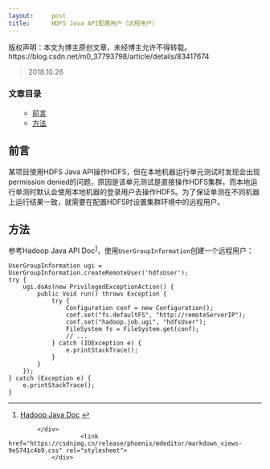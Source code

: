 ```yaml
---
layout:     post
title:      HDFS Java API配置用户（远程用户）
---
```

<div id="article_content" class="article_content clearfix csdn-tracking-statistics" data-pid="blog" data-mod="popu_307" data-dsm="post">
								<div class="article-copyright">
					版权声明：本文为博主原创文章，未经博主允许不得转载。					https://blog.csdn.net/m0_37793798/article/details/83417674				</div>
								            <div id="content_views" class="markdown_views prism-atom-one-light">
							<!-- flowchart 箭头图标 勿删 -->
							<svg xmlns="http://www.w3.org/2000/svg" style="display: none;"><path stroke-linecap="round" d="M5,0 0,2.5 5,5z" id="raphael-marker-block" style="-webkit-tap-highlight-color: rgba(0, 0, 0, 0);"></path></svg>
							<blockquote>
<p>2018.10.26</p>
</blockquote>
<p></p><div class="toc"><h3>文章目录</h3><ul><ul><li><a href="#_3" rel="nofollow">前言</a></li><li><a href="#_6" rel="nofollow">方法</a></li></ul></ul></div><p></p>
<h2><a id="_3"></a>前言</h2>
<p>某项目使用HDFS Java API操作HDFS，但在本地机器运行单元测试时发现会出现permission denied的问题，原因是该单元测试是直接操作HDFS集群，而本地运行单测时默认会使用本地机器的登录用户去操作HDFS。为了保证单测在不同机器上运行结果一致，就需要在配置HDFS时设置集群环境中的远程用户。</p>
<h2><a id="_6"></a>方法</h2>
<p>参考Hadoop Java API Doc<sup class="footnote-ref"><a href="#fn1" rel="nofollow" id="fnref1">1</a></sup>，使用<code>UserGroupInformation</code>创建一个远程用户：</p>
<pre><code class="prism language-java">UserGroupInformation ugi <span class="token operator">=</span> UserGroupInformation<span class="token punctuation">.</span><span class="token function">createRemoteUser</span><span class="token punctuation">(</span><span class="token string">'hdfsUser'</span><span class="token punctuation">)</span><span class="token punctuation">;</span>
<span class="token keyword">try</span> <span class="token punctuation">{</span>
	ugi<span class="token punctuation">.</span><span class="token function">doAs</span><span class="token punctuation">(</span><span class="token keyword">new</span> <span class="token class-name">PrivilegedExceptionAction</span><span class="token punctuation">(</span><span class="token punctuation">)</span> <span class="token punctuation">{</span>
		<span class="token keyword">public</span> Void <span class="token function">run</span><span class="token punctuation">(</span><span class="token punctuation">)</span> <span class="token keyword">throws</span> Exception <span class="token punctuation">{</span>
			<span class="token keyword">try</span> <span class="token punctuation">{</span>
				Configuration conf <span class="token operator">=</span> <span class="token keyword">new</span> <span class="token class-name">Configuration</span><span class="token punctuation">(</span><span class="token punctuation">)</span><span class="token punctuation">;</span>
				conf<span class="token punctuation">.</span><span class="token function">set</span><span class="token punctuation">(</span><span class="token string">"fs.defaultFS"</span><span class="token punctuation">,</span> <span class="token string">"http://remoteServerIP"</span><span class="token punctuation">)</span><span class="token punctuation">;</span>
				conf<span class="token punctuation">.</span><span class="token function">set</span><span class="token punctuation">(</span><span class="token string">"hadoop.job.ugi"</span><span class="token punctuation">,</span> <span class="token string">"hdfsUser"</span><span class="token punctuation">)</span><span class="token punctuation">;</span>
				FileSystem fs <span class="token operator">=</span> FileSystem<span class="token punctuation">.</span><span class="token function">get</span><span class="token punctuation">(</span>conf<span class="token punctuation">)</span><span class="token punctuation">;</span>
				<span class="token comment">// ...</span>
			<span class="token punctuation">}</span> <span class="token keyword">catch</span> <span class="token punctuation">(</span><span class="token class-name">IOException</span> e<span class="token punctuation">)</span> <span class="token punctuation">{</span>
				e<span class="token punctuation">.</span><span class="token function">printStackTrace</span><span class="token punctuation">(</span><span class="token punctuation">)</span><span class="token punctuation">;</span>
			<span class="token punctuation">}</span>
		<span class="token punctuation">}</span>
	<span class="token punctuation">}</span><span class="token punctuation">)</span><span class="token punctuation">;</span>
<span class="token punctuation">}</span> <span class="token keyword">catch</span> <span class="token punctuation">(</span><span class="token class-name">Exception</span> e<span class="token punctuation">)</span> <span class="token punctuation">{</span>
	e<span class="token punctuation">.</span><span class="token function">printStackTrace</span><span class="token punctuation">(</span><span class="token punctuation">)</span><span class="token punctuation">;</span>
<span class="token punctuation">}</span>
</code></pre>
<hr class="footnotes-sep">
<section class="footnotes">
<ol class="footnotes-list">
<li id="fn1" class="footnote-item"><p><a href="https://hadoop.apache.org/docs/r2.8.0/api/org/apache/hadoop/security/UserGroupInformation.html" rel="nofollow">Hadoop Java Doc</a> <a href="#fnref1" rel="nofollow" class="footnote-backref">↩︎</a></p>
</li>
</ol>
</section>

            </div>
						<link href="https://csdnimg.cn/release/phoenix/mdeditor/markdown_views-9e5741c4b9.css" rel="stylesheet">
                </div>